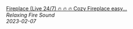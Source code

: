 <!--2024-01-14 01:04:00-->
<div class="yb">
  <a class="nodecor" href="/posts.html?relaks/fireplace_live_24_7_cozy_fireplace_easy_to_sleep_relieve_stress_and_anxiety">
    <img class="preview" data-videoid="d3ttAsfNsl8" src="https://i.ytimg.com/vi/d3ttAsfNsl8/hqdefault_live.jpg" align="middle" alt="">
  </a>
  <div class="inlbl text">
    <a class="nodecor" href="/posts.html?relaks/fireplace_live_24_7_cozy_fireplace_easy_to_sleep_relieve_stress_and_anxiety">Fireplace (Live 24/7) 🔥 🔥 🔥 Cozy Fireplace easy...</a><br>
    <i class="smaller2">Relaxing Fire Sound</i><br>
    <i class="smaller3">2023-02-07</i>
  </div>
</div>
